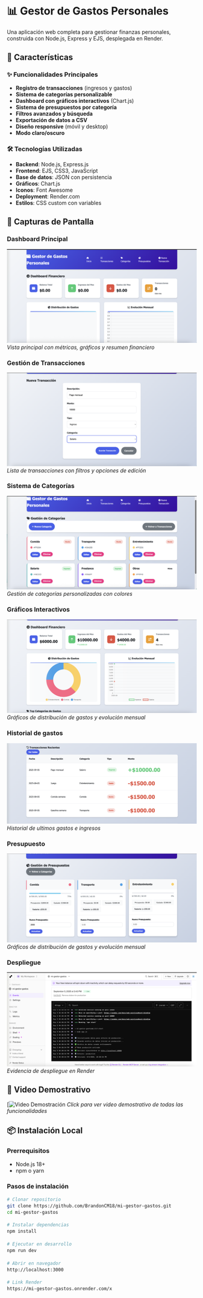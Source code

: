 # 📊 Gestor de Gastos Personales

Una aplicación web completa para gestionar finanzas personales, construida con Node.js, Express y EJS, desplegada en Render.

## 🚀 Características

### ✨ Funcionalidades Principales
- **Registro de transacciones** (ingresos y gastos)
- **Sistema de categorías personalizable**
- **Dashboard con gráficos interactivos** (Chart.js)
- **Sistema de presupuestos por categoría**
- **Filtros avanzados y búsqueda**
- **Exportación de datos a CSV**
- **Diseño responsive** (móvil y desktop)
- **Modo claro/oscuro**

### 🛠️ Tecnologías Utilizadas
- **Backend**: Node.js, Express.js
- **Frontend**: EJS, CSS3, JavaScript
- **Base de datos**: JSON con persistencia
- **Gráficos**: Chart.js
- **Iconos**: Font Awesome
- **Deployment**: Render.com
- **Estilos**: CSS custom con variables

## 📸 Capturas de Pantalla

### Dashboard Principal
![Dashboard](public/images/Dashboard.png)
*Vista principal con métricas, gráficos y resumen financiero*

### Gestión de Transacciones
![Transacciones](public/images/Transacciones.png)
*Lista de transacciones con filtros y opciones de edición*

### Sistema de Categorías
![Categorías](public/images/Categorias.png)
*Gestión de categorías personalizadas con colores*

### Gráficos Interactivos
![Gráficos](public/images/Grafica.png)
*Gráficos de distribución de gastos y evolución mensual*

### Historial de gastos
![Historial](public/images/Historial.png)
*Historial de ultimos gastos e ingresos*

### Presupuesto
![Presupuesto](public/images/Presupuesto.png)
*Gráficos de distribución de gastos y evolución mensual*

### Despliegue
![Presupuesto](public/images/Despliegue.png)
*Evidencia de despliegue en Render*


## 🎥 Video Demostrativo

[![Video Demostración](https://youtu.be/DzNmTdxmnq8)
*Click para ver video demostrativo de todas las funcionalidades*

## 📦 Instalación Local

### Prerrequisitos
- Node.js 18+ 
- npm o yarn

### Pasos de instalación
```bash
# Clonar repositorio
git clone https://github.com/BrandonCM18/mi-gestor-gastos.git
cd mi-gestor-gastos

# Instalar dependencias
npm install

# Ejecutar en desarrollo
npm run dev

# Abrir en navegador
http://localhost:3000

# Link Render
https://mi-gestor-gastos.onrender.com/x